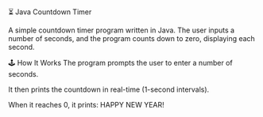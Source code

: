 ⏳ Java Countdown Timer

A simple countdown timer program written in Java.
The user inputs a number of seconds, and the program counts down to zero, displaying each second.

🕹️ How It Works
The program prompts the user to enter a number of seconds.

It then prints the countdown in real-time (1-second intervals).

When it reaches 0, it prints: HAPPY NEW YEAR!


